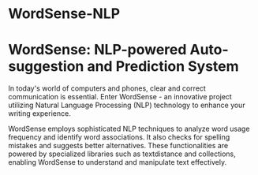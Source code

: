 # WordSense-NLP
# WordSense: NLP-powered Auto-suggestion and Prediction System
In today's world of computers and phones, clear and correct communication is essential. Enter WordSense - an innovative project utilizing Natural Language Processing (NLP) technology to enhance your writing experience.

WordSense employs sophisticated NLP techniques to analyze word usage frequency and identify word associations. It also checks for spelling mistakes and suggests better alternatives. These functionalities are powered by specialized libraries such as textdistance and collections, enabling WordSense to understand and manipulate text effectively.
